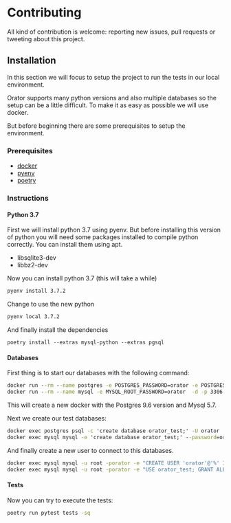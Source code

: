 # Contributing
All kind of contribution is welcome: reporting new issues, pull requests or tweeting about this project.


## Installation
In this section we will focus to setup the project to run the tests in our local environment. 

Orator supports many python versions and also multiple databases so the setup can be a little difficult. To make it 
as easy as possible we will use docker.

But before beginning there are some prerequisites to setup the environment.

### Prerequisites
  * [docker](https://docs.docker.com/install/)
  * [pyenv](https://github.com/pyenv/pyenv)
  * [poetry](https://github.com/sdispater/poetry)

### Instructions

#### Python 3.7
First we will install python 3.7 using pyenv. But before installing this version of python you will need some
packages installed to compile python correctly. You can install them using apt.

  * libsqlite3-dev
  * libbz2-dev

Now you can install python 3.7 (this will take a while)
```cmd
pyenv install 3.7.2
```

Change to use the new python
```cmd
pyenv local 3.7.2
```

And finally install the dependencies
```
poetry install --extras mysql-python --extras pgsql
```

#### Databases
First thing is to start our databases with the following command:

```cmd
docker run --rm --name postgres -e POSTGRES_PASSWORD=orator -e POSTGRES_USER=orator -d -p 5432:5432 postgres:9.6
docker run --rm --name mysql -e MYSQL_ROOT_PASSWORD=orator  -d -p 3306:3306 mysql:5.7
```

This will create a new docker with the Postgres 9.6 version and Mysql 5.7.

Next we create our test databases:
```cmd
docker exec postgres psql -c 'create database orator_test;' -U orator
docker exec mysql mysql -e 'create database orator_test;' --password=orator
```


And finally create a new user to connect to this databases. 
```cmd
docker exec mysql mysql -u root -porator -e "CREATE USER 'orator'@'%' IDENTIFIED BY 'orator';"
docker exec mysql mysql -u root -porator -e "USE orator_test; GRANT ALL PRIVILEGES ON orator_test.* TO 'orator'@'%';"
```

#### Tests
Now you can try to execute the tests:
```cmd
poetry run pytest tests -sq
```
